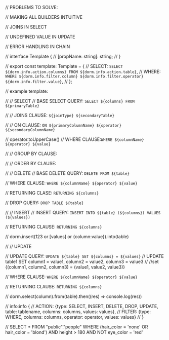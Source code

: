 // PROBLEMS TO SOLVE:

// MAKING ALL BUILDERS INTUITIVE

// JOINS IN SELECT

// UNDEFINED VALUE IN UPDATE

// ERROR HANDLING IN CHAIN

// interface Template {
// [propName: string]: string;
// }

// export const template: Template = {
// SELECT: `SELECT ${dorm.info.action.columns} FROM ${dorm.info.action.table}`,
// WHERE: `WHERE ${dorm.info.filter.column} ${dorm.info.filter.operator} ${dorm.info.filter.value}`,
// };

// example template:

// // SELECT
// BASE SELECT QUERY: `SELECT ${columns} FROM ${primaryTable}`

// // JOINS CLAUSE: `${joinType} ${secondaryTable}`

// // ON CLAUSE: `ON ${primaryColumnName} ${operator} ${secondaryColumnName}`

// operator.toUpperCase()
// WHERE CLAUSE:`WHERE ${columnName} ${operator} ${value}`

// // GROUP BY CLAUSE:

// // ORDER BY CLAUSE:

// // DELETE
// BASE DELETE QUERY: `DELETE FROM ${table}`

// WHERE CLAUSE: `WHERE ${columnName} ${operator} ${value}`

// RETURNING CLASE: `RETURNING ${columns}`

// DROP QUERY: `DROP TABLE ${table}`

// // INSERT
// INSERT QUERY: `INSERT INTO ${table} (${columns}) VALUES (${values})`

// RETURNING CLAUSE: `RETURNING ${columns}`

// dorm.insert(123 or [values] or {column:value}).into(table)

// // UPDATE

// UPDATE QUERY: `UPDATE ${table} SET ${columns} = ${values}` // UPDATE table1 SET column1 = value1, column2 = value2, column3 = value3
// //set {(column1, column2, column3) = (value1, value2, value3)}

// WHERE CLAUSE: `WHERE ${columnName} ${operator} ${value}`

// RETURNING CLAUSE: `RETURNING ${columns}`

// dorm.select(column).from(table).then((res) => console.log(res))

// info:info {
// ACTION: {type: SELECT, INSERT, DELETE, DROP, UPDATE, table: tablename, columns: columns, values: values},
// FILTER: {type: WHERE, columns: columns, operator: operator, values: values}
// }

// SELECT \* FROM "public"."people" WHERE (hair_color = 'none' OR hair_color = 'blond') AND height > 180 AND NOT eye_color = 'red'

